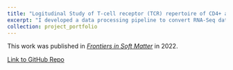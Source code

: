 ```yaml
---
title: "Logitudinal Study of T-cell receptor (TCR) repertoire of CD4+ and CD8+ T-cells"
excerpt: "I developed a data processing pipeline to convert RNA-Seq data to matched \\(\alpha \beta\\) TCRs from 30 human patients across 7 years. I also developed a suite of statistical and data science analysis tools to determine how the TCR repertoire changes with aging and across the 7 year gap."
collection: project_portfolio
---
```


This work was published in [*Frontiers in Soft Matter*](https://doi.org/10.1172/JCI158122) in 2022.


[Link to GitHub Repo](https://github.com/Weng-lab-NIH/TCR_Longitudinal_Aging)